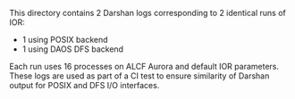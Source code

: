 This directory contains 2 Darshan logs corresponding to 2 identical runs of IOR:
 - 1 using POSIX backend
 - 1 using DAOS DFS backend

Each run uses 16 processes on ALCF Aurora and default IOR parameters. These logs
are used as part of a CI test to ensure similarity of Darshan output for POSIX and
DFS I/O interfaces.
